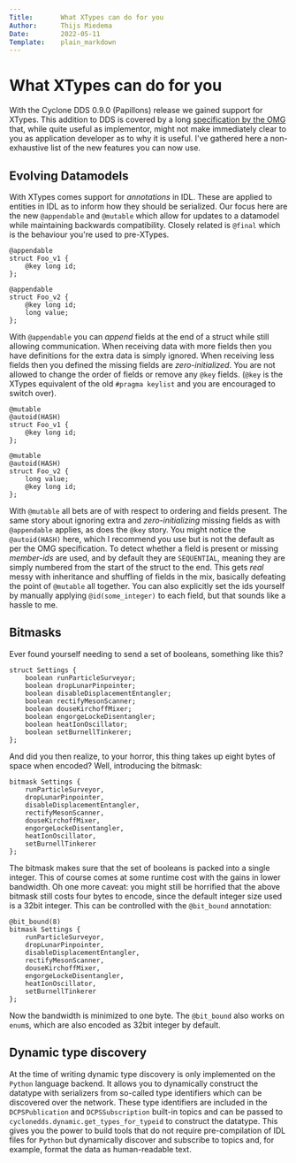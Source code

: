 ```yaml
---
Title:       What XTypes can do for you
Author:      Thijs Miedema
Date:        2022-05-11
Template:    plain_markdown
---
```


# What XTypes can do for you

With the Cyclone DDS 0.9.0 (Papillons) release we gained support for XTypes. This addition to DDS is covered by a long [specification by the OMG](https://www.omg.org/spec/DDS-XTypes/) that, while quite useful as implementor, might not make immediately clear to you as application developer as to why it is useful. I've gathered here a non-exhaustive list of the new features you can now use.

## Evolving Datamodels

With XTypes comes support for _annotations_ in IDL. These are applied to entities in IDL as to inform how they should be serialized. Our focus here are the new `@appendable` and `@mutable` which allow for updates to a datamodel while maintaining backwards compatibility. Closely related is `@final` which is the behaviour you're used to pre-XTypes.

```omg-idl
@appendable
struct Foo_v1 {
    @key long id;
};

@appendable
struct Foo_v2 {
    @key long id;
    long value;
};
```

With `@appendable` you can _append_ fields at the end of a struct while still allowing communication. When receiving data with more fields then you have definitions for the extra data is simply ignored. When receiving less fields then you defined the missing fields are _zero-initialized_. You are not allowed to change the order of fields or remove any `@key` fields. (`@key` is the XTypes equivalent of the old `#pragma keylist` and you are encouraged to switch over).

```omg-idl
@mutable
@autoid(HASH)
struct Foo_v1 {
    @key long id;
};

@mutable
@autoid(HASH)
struct Foo_v2 {
    long value;
    @key long id;
};
```

With `@mutable` all bets are of with respect to ordering and fields present. The same story about ignoring extra and _zero-initializing_ missing fields as with `@appendable` applies, as does the `@key` story. You might notice the `@autoid(HASH)` here, which I recommend you use but is not the default as per the OMG specification. To detect whether a field is present or missing _member-ids_ are used, and by default they are `SEQUENTIAL`, meaning they are simply numbered from the start of the struct to the end. This gets _real_ messy with inheritance and shuffling of fields in the mix, basically defeating the point of `@mutable` all together. You can also explicitly set the ids yourself by manually applying `@id(some_integer)` to each field, but that sounds like a hassle to me.

## Bitmasks

Ever found yourself needing to send a set of booleans, something like this?

```omg-idl
struct Settings {
    boolean runParticleSurveyor;
    boolean dropLunarPinpointer;
    boolean disableDisplacementEntangler;
    boolean rectifyMesonScanner;
    boolean douseKirchoffMixer;
    boolean engorgeLockeDisentangler;
    boolean heatIonOscillator;
    boolean setBurnellTinkerer;
};
```

And did you then realize, to your horror, this thing takes up eight bytes of space when encoded? Well, introducing the bitmask:

```omg-idl
bitmask Settings {
    runParticleSurveyor,
    dropLunarPinpointer,
    disableDisplacementEntangler,
    rectifyMesonScanner,
    douseKirchoffMixer,
    engorgeLockeDisentangler,
    heatIonOscillator,
    setBurnellTinkerer
};
```

The bitmask makes sure that the set of booleans is packed into a single integer. This of course comes at some runtime cost with the gains in lower bandwidth. Oh one more caveat: you might still be horrified that the above bitmask still costs four bytes to encode, since the default integer size used is a 32bit integer. This can be controlled with the `@bit_bound` annotation:

```omg-idl
@bit_bound(8)
bitmask Settings {
    runParticleSurveyor,
    dropLunarPinpointer,
    disableDisplacementEntangler,
    rectifyMesonScanner,
    douseKirchoffMixer,
    engorgeLockeDisentangler,
    heatIonOscillator,
    setBurnellTinkerer
};
```

Now the bandwidth is minimized to one byte. The `@bit_bound` also works on `enum`s, which are also encoded as 32bit integer by default.

## Dynamic type discovery

At the time of writing dynamic type discovery is only implemented on the `Python` language backend. It allows you to dynamically construct the datatype with serializers from so-called type identifiers which can be discovered over the network. These type identifiers are included in the `DCPSPublication` and `DCPSSubscription` built-in topics and can be passed to `cyclonedds.dynamic.get_types_for_typeid` to construct the datatype. This gives you the power to build tools that do not require pre-compilation of IDL files for `Python` but dynamically discover and subscribe to topics and, for example, format the data as human-readable text.